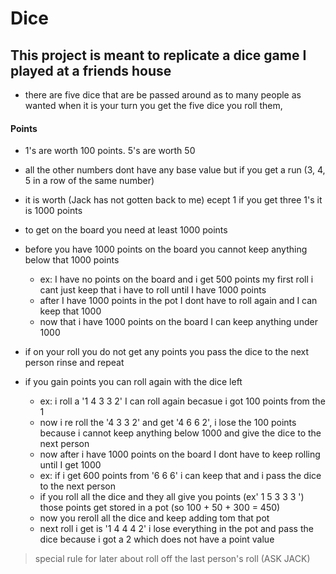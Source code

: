 # Dice
## This project is meant to replicate a dice game I played at a friends house

- there are five dice that are be passed around as to many people as wanted when it is your turn you get the five dice you roll them,

#### Points
- 1's are worth 100 points. 5's are worth 50
- all the other numbers dont have any base value but if you get a run (3, 4, 5 in a row of the same number)
- it is worth (Jack has not gotten back to me) ecept 1 if you get three 1's it is 1000 points

- to get on the board you need at least 1000 points
- before you have 1000 points on the board you cannot keep anything below that 1000 points
  - ex: I have no points on the board and i get 500 points my first roll i cant just keep that i have to roll until I have 1000 points
  - after I have 1000 points in the pot I dont have to roll again and I can keep that 1000
  - now that i have 1000 points on the board I can keep anything under 1000
- if on your roll you do not get any points you pass the dice to the next person rinse and repeat
- if you gain points you can roll again with the dice left
  - ex: i roll a '1 4 3 3 2' I can roll again becasue i got 100 points from the 1
  -  now i re roll the '4 3 3 2' and get '4 6 6 2', i lose the 100 points because i cannot keep anything below 1000 and give the dice to the next person
  -  now after i have 1000 points on the board I dont have to keep rolling until I get 1000
  - ex: if i get 600 points from '6 6 6' i can keep that and i pass the dice to the next person
  -  if you roll all the dice and they all give you points (ex' 1 5 3 3 3 ') those points get stored in a pot (so 100 + 50 + 300 = 450)
  -  now you reroll all the dice and keep adding tom that pot 
  -  next roll i get is '1 4 4 4 2' i lose everything in the pot and pass the dice because i got a 2 which does not have a point value
 
 
> special rule for later about roll off the last person's roll (ASK JACK)